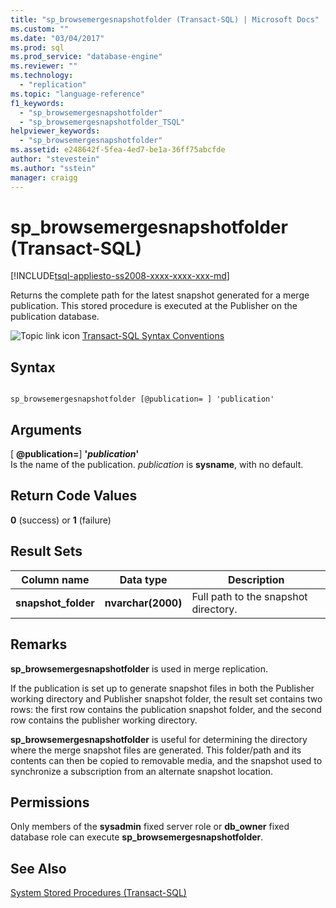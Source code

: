 ```yaml
---
title: "sp_browsemergesnapshotfolder (Transact-SQL) | Microsoft Docs"
ms.custom: ""
ms.date: "03/04/2017"
ms.prod: sql
ms.prod_service: "database-engine"
ms.reviewer: ""
ms.technology: 
  - "replication"
ms.topic: "language-reference"
f1_keywords: 
  - "sp_browsemergesnapshotfolder"
  - "sp_browsemergesnapshotfolder_TSQL"
helpviewer_keywords: 
  - "sp_browsemergesnapshotfolder"
ms.assetid: e248642f-5fea-4ed7-be1a-36ff75abcfde
author: "stevestein"
ms.author: "sstein"
manager: craigg
---
```

# sp_browsemergesnapshotfolder (Transact-SQL)
[!INCLUDE[tsql-appliesto-ss2008-xxxx-xxxx-xxx-md](../../includes/tsql-appliesto-ss2008-xxxx-xxxx-xxx-md.md)]

  Returns the complete path for the latest snapshot generated for a merge publication. This stored procedure is executed at the Publisher on the publication database.  
  
 ![Topic link icon](../../database-engine/configure-windows/media/topic-link.gif "Topic link icon") [Transact-SQL Syntax Conventions](../../t-sql/language-elements/transact-sql-syntax-conventions-transact-sql.md)  
  
## Syntax  
  
```  
  
sp_browsemergesnapshotfolder [@publication= ] 'publication'  
```  
  
## Arguments  
 [ **@publication=**] **'***publication***'**  
 Is the name of the publication. *publication* is **sysname**, with no default.  
  
## Return Code Values  
 **0** (success) or **1** (failure)  
  
## Result Sets  
  
|Column name|Data type|Description|  
|-----------------|---------------|-----------------|  
|**snapshot_folder**|**nvarchar(2000)**|Full path to the snapshot directory.|  
  
## Remarks  
 **sp_browsemergesnapshotfolder** is used in merge replication.  
  
 If the publication is set up to generate snapshot files in both the Publisher working directory and Publisher snapshot folder, the result set contains two rows: the first row contains the publication snapshot folder, and the second row contains the publisher working directory.  
  
 **sp_browsemergesnapshotfolder** is useful for determining the directory where the merge snapshot files are generated. This folder/path and its contents can then be copied to removable media, and the snapshot used to synchronize a subscription from an alternate snapshot location.  
  
## Permissions  
 Only members of the **sysadmin** fixed server role or **db_owner** fixed database role can execute **sp_browsemergesnapshotfolder**.  
  
## See Also  
 [System Stored Procedures &#40;Transact-SQL&#41;](../../relational-databases/system-stored-procedures/system-stored-procedures-transact-sql.md)  
  
  
